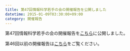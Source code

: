 ```yaml
---
title: 第47回情報科学若手の会の開催報告を公開しました
datetime: 2015-01-09T03:30:00+09:00
category: 開催報告
---
```


第47回情報科学若手の会の開催報告を[こちら](/34)に公開しました。

第46回以前の開催報告は[こちら](/4)をご覧ください。